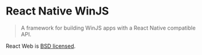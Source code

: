 # React Native WinJS

> A framework for building WinJS apps with a React Native compatible API.

React Web is [BSD licensed](./LICENSE).
